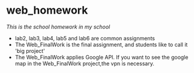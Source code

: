 # web_homework
*This is the school homework in my school*
- lab2, lab3, lab4, lab5 and lab6 are common assignments
- The Web_FinalWork is the final assignment, and students like to call it 'big project'
- The Web_FinalWork applies Google API. If you want to see the google map in the Web_FinalWork project,the vpn is necessary. 
